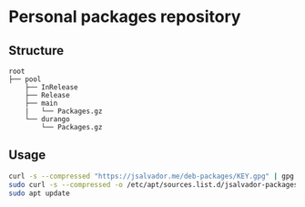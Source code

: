 # Personal packages repository

## Structure
```
root
├── pool
    ├── InRelease
    ├── Release
    ├── main
    |   └── Packages.gz
    └── durango
        └── Packages.gz
```

## Usage

```bash
curl -s --compressed "https://jsalvador.me/deb-packages/KEY.gpg" | gpg --dearmor | sudo tee /etc/apt/trusted.gpg.d/jsalvador-packages.gpg > /dev/null
sudo curl -s --compressed -o /etc/apt/sources.list.d/jsalvador-packages.list "https://jsalvador.me/deb-packages/packages.list"
sudo apt update
```
